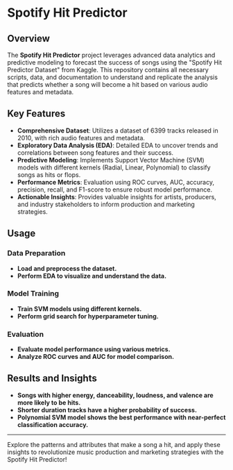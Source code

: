 # Spotify Hit Predictor

## Overview
The **Spotify Hit Predictor** project leverages advanced data analytics and predictive modeling to forecast the success of songs using the "Spotify Hit Predictor Dataset" from Kaggle. This repository contains all necessary scripts, data, and documentation to understand and replicate the analysis that predicts whether a song will become a hit based on various audio features and metadata.

## Key Features
- **Comprehensive Dataset**: Utilizes a dataset of 6399 tracks released in 2010, with rich audio features and metadata.
- **Exploratory Data Analysis (EDA)**: Detailed EDA to uncover trends and correlations between song features and their success.
- **Predictive Modeling**: Implements Support Vector Machine (SVM) models with different kernels (Radial, Linear, Polynomial) to classify songs as hits or flops.
- **Performance Metrics**: Evaluation using ROC curves, AUC, accuracy, precision, recall, and F1-score to ensure robust model performance.
- **Actionable Insights**: Provides valuable insights for artists, producers, and industry stakeholders to inform production and marketing strategies.

## Usage
### Data Preparation
- **Load and preprocess the dataset.**
- **Perform EDA to visualize and understand the data.**

### Model Training
- **Train SVM models using different kernels.**
- **Perform grid search for hyperparameter tuning.**

### Evaluation
- **Evaluate model performance using various metrics.**
- **Analyze ROC curves and AUC for model comparison.**

## Results and Insights
- **Songs with higher energy, danceability, loudness, and valence are more likely to be hits.**
- **Shorter duration tracks have a higher probability of success.**
- **Polynomial SVM model shows the best performance with near-perfect classification accuracy.**

---

Explore the patterns and attributes that make a song a hit, and apply these insights to revolutionize music production and marketing strategies with the Spotify Hit Predictor!
